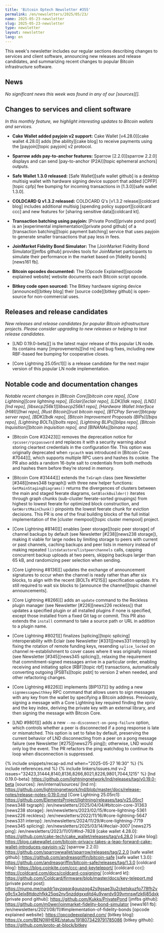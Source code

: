 ```yaml
---
title: 'Bitcoin Optech Newsletter #355'
permalink: /en/newsletters/2025/05/23/
name: 2025-05-23-newsletter
slug: 2025-05-23-newsletter
type: newsletter
layout: newsletter
lang: en
---
```

This week's newsletter includes our regular sections describing changes
to services and client software, announcing new releases and release
candidates, and summarizing recent changes to popular Bitcoin
infrastructure software.

## News

*No significant news this week was found in any of our [sources][].*

## Changes to services and client software

*In this monthly feature, we highlight interesting updates to Bitcoin
wallets and services.*

- **Cake Wallet added payjoin v2 support:**
  Cake Wallet [v4.28.0][cake wallet 4.28.0] adds [the ability][cake blog] to
  receive payments using the [payjoin][topic payjoin] v2 protocol.

- **Sparrow adds pay-to-anchor features:**
  Sparrow [2.2.0][sparrow 2.2.0] displays and can send [pay-to-anchor
  (P2A)][topic ephemeral anchors] outputs.

- **Safe Wallet 1.3.0 released:**
  [Safe Wallet][safe wallet github] is a desktop multisig wallet with hardware
  signing device support that added [CPFP][topic cpfp] fee bumping for incoming
  transactions in [1.3.0][safe wallet 1.3.0].

- **COLDCARD Q v1.3.2 released:**
  COLDCARD Q's [v1.3.2 release][coldcard blog] includes additional multisig
  [spending policy support][coldcard ccc] and new features for [sharing
  sensitive data][coldcard kt].

- **Transaction batching using payjoin:**
  [Private Pond][private pond post] is an [experimental implementation][private
  pond github] of a [transaction batching][topic payment batching] service that
  uses payjoin to generate smaller transactions that pay less in fees.

- **JoinMarket Fidelity Bond Simulator:**
  The [JoinMarket Fidelity Bond Simulator][jmfbs github] provides tools for
  JoinMarket participants to simulate their performance in the market based on
  [fidelity bonds][news161 fb].

- **Bitcoin opcodes documented:**
  The [Opcode Explained][opcode explained website] website documents
  each Bitcoin script opcode.

- **Bitkey code open sourced:**
  The Bitkey hardware signing device [announced][bitkey blog] their [source
  code][bitkey github] is open-source for non-commercial uses.

## Releases and release candidates

_New releases and release candidates for popular Bitcoin infrastructure
projects.  Please consider upgrading to new releases or helping to test
release candidates._

- [LND 0.19.0-beta][] is the latest major release of this popular LN
  node.  Its contains many [improvements][lnd rn] and bug fixes,
  including new RBF-based fee bumping for cooperative closes.

- [Core Lightning 25.05rc1][] is a release candidate for the next major
  version of this popular LN node implementation.

## Notable code and documentation changes

_Notable recent changes in [Bitcoin Core][bitcoin core repo], [Core
Lightning][core lightning repo], [Eclair][eclair repo], [LDK][ldk repo],
[LND][lnd repo], [libsecp256k1][libsecp256k1 repo], [Hardware Wallet
Interface (HWI)][hwi repo], [Rust Bitcoin][rust bitcoin repo], [BTCPay
Server][btcpay server repo], [BDK][bdk repo], [Bitcoin Improvement
Proposals (BIPs)][bips repo], [Lightning BOLTs][bolts repo],
[Lightning BLIPs][blips repo], [Bitcoin Inquisition][bitcoin inquisition
repo], and [BINANAs][binana repo]._

- [Bitcoin Core #32423][] removes the deprecation notice for
  `rpcuser/rpcpassword` and replaces it with a security warning about storing
  cleartext credentials in the configuration file. This option was originally
  deprecated when `rpcauth` was introduced in [Bitcoin Core #7044][], which
  supports multiple RPC users and hashes its cookie. The PR also adds a random
  16-byte salt to credentials from both methods and hashes them before they’re
  stored in memory.

- [Bitcoin Core #31444][] extends the `TxGraph` class (see Newsletter
  [#348][news348 txgraph]) with three new helper functions:
  `GetMainStagingDiagrams()` returns the divergences of clusters between the
  main and staged feerate diagrams, `GetBlockBuilder()` iterates through graph
  chunks (sub-cluster feerate-sorted groupings) from highest to lowest feerate
  for optimized block construction, and `GetWorstMainChunk()` pinpoints the
  lowest feerate chunk for eviction decisions. This PR is one of the final
  building blocks of the full initial implementation of the [cluster mempool][topic
  cluster mempool] project.

- [Core Lightning #8140][] enables [peer storage][topic peer storage] of channel
  backups by default (see Newsletter [#238][news238 storage]), making it viable
  for large nodes by limiting storage to peers with current or past channels,
  caching backups and peer lists in memory instead of making repeated
  `listdatastore`/`listpeerchannels` calls, capping concurrent backup uploads at
  two peers, skipping backups larger than 65 kB, and randomizing peer selection when
  sending.

- [Core Lightning #8136][] updates the exchange of announcement signatures to
  occur when the channel is ready rather than after six blocks, to align with
  the recent [BOLTs #1215][] specification update. It's still required to wait
  six blocks to [announce the channel][topic channel announcements].

- [Core Lightning #8266][] adds an `update` command to the Reckless plugin
  manager (see Newsletter [#226][news226 reckless]) that updates a specified
  plugin or all installed plugins if none is specified, except those installed
  from a fixed Git tag or commit. This PR also extends the `install` command to
  take a source path or URL in addition to a plugin name.

- [Core Lightning #8021][] finalizes [splicing][topic splicing] interoperability
  with Eclair (see Newsletter [#331][news331 interop]) by fixing the rotation of
  remote funding keys, resending `splice_locked` on channel re-establishment to
  cover cases where it was originally missed (see Newsletter [#345][news345
  splicing]), relaxing the requirement that commitment-signed messages arrive in
  a particular order, enabling receiving and initiating splice [RBF][topic rbf]
  transactions, automatically converting outgoing [PSBTs][topic psbt] to version
  2 when needed, and other refactoring changes.

- [Core Lightning #8226][] implements [BIP137][] by adding a new
  `signmessagewithkey` RPC command that allows users to sign messages with any
  key from the wallet by specifying a Bitcoin address. Previously, signing a
  message with a Core Lightning key required finding the xpriv and the key
  index, deriving the private key with an external library, and then signing the
  message with Bitcoin Core.

- [LND #9801][] adds a new `--no-disconnect-on-pong-failure` option, which
  controls whether a peer is disconnected if a pong response is late or
  mismatched. This option is set to false by default, preserving the current
  behavior of LND disconnecting from a peer on a pong message failure (see
  Newsletter [#275][news275 ping]); otherwise, LND would only log the event. The
  PR refactors the ping watchdog to continue its loop when disconnection is
  suppressed.

{% include snippets/recap-ad.md when="2025-05-27 16:30" %}
{% include references.md %}
{% include linkers/issues.md v=2 issues="32423,31444,8140,8136,8266,8021,8226,9801,7044,1215" %}
[lnd 0.19.0-beta]: https://github.com/lightningnetwork/lnd/releases/tag/v0.19.0-beta
[sources]: /en/internal/sources/
[lnd rn]: https://github.com/lightningnetwork/lnd/blob/master/docs/release-notes/release-notes-0.19.0.md
[Core Lightning 25.05rc1]: https://github.com/ElementsProject/lightning/releases/tag/v25.05rc1
[news348 txgraph]: /en/newsletters/2025/04/04/#bitcoin-core-31363
[news238 storage]: /en/newsletters/2023/02/15/#core-lightning-5361
[news226 reckless]: /en/newsletters/2022/11/16/#core-lightning-5647
[news331 interop]: /en/newsletters/2024/11/29/#core-lightning-7719
[news345 splicing]: /en/newsletters/2025/03/14/#eclair-3007
[news275 ping]: /en/newsletters/2023/11/01/#lnd-7828
[cake wallet 4.28.0]: https://github.com/cake-tech/cake_wallet/releases/tag/v4.28.0
[cake blog]: https://blog.cakewallet.com/bitcoin-privacy-takes-a-leap-forward-cake-wallet-introduces-payjoin-v2/
[sparrow 2.2.0]: https://github.com/sparrowwallet/sparrow/releases/tag/2.2.0
[safe wallet github]: https://github.com/andreasgriffin/bitcoin-safe
[safe wallet 1.3.0]: https://github.com/andreasgriffin/bitcoin-safe/releases/tag/1.3.0
[coldcard blog]: https://blog.coinkite.com/ccc-and-keyteleport/
[coldcard ccc]: https://coldcard.com/docs/coldcard-cosigning/
[coldcard kt]: https://github.com/Coldcard/firmware/blob/master/docs/key-teleport.md
[private pond post]: https://njump.me/naddr1qvzqqqr4gupzqg42s9gsae3lu2cketskuzfp778fh2vg9c5x3elx8ttdpzhfkk25qq2nv5nzddgxxdjtd4u9vwrdv939vmnswfzk6j85dxk
[private pond github]: https://github.com/Kukks/PrivatePond
[jmfbs github]: https://github.com/m0wer/joinmarket-fidelity-bond-simulator
[news161 fb]: /en/newsletters/2021/08/11/#implementation-of-fidelity-bonds
[opcode explained website]: https://opcodeexplained.com/
[bitkey blog]: https://x.com/BEN0WHERE/status/1918073429791785086
[bitkey github]: https://github.com/proto-at-block/bitkey
